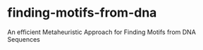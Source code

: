 # finding-motifs-from-dna
An efficient Metaheuristic Approach for Finding Motifs from DNA Sequences
